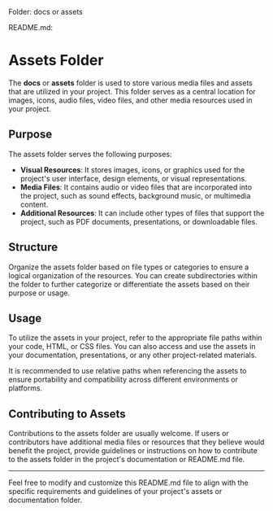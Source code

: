 Folder: docs or assets

README.md:

# Assets Folder

The **docs** or **assets** folder is used to store various media files and assets that are utilized in your project. This folder serves as a central location for images, icons, audio files, video files, and other media resources used in your project.

## Purpose

The assets folder serves the following purposes:

- **Visual Resources**: It stores images, icons, or graphics used for the project's user interface, design elements, or visual representations.
- **Media Files**: It contains audio or video files that are incorporated into the project, such as sound effects, background music, or multimedia content.
- **Additional Resources**: It can include other types of files that support the project, such as PDF documents, presentations, or downloadable files.

## Structure

Organize the assets folder based on file types or categories to ensure a logical organization of the resources. You can create subdirectories within the folder to further categorize or differentiate the assets based on their purpose or usage.

## Usage

To utilize the assets in your project, refer to the appropriate file paths within your code, HTML, or CSS files. You can also access and use the assets in your documentation, presentations, or any other project-related materials.

It is recommended to use relative paths when referencing the assets to ensure portability and compatibility across different environments or platforms.

## Contributing to Assets

Contributions to the assets folder are usually welcome. If users or contributors have additional media files or resources that they believe would benefit the project, provide guidelines or instructions on how to contribute to the assets folder in the project's documentation or README.md file.

---

Feel free to modify and customize this README.md file to align with the specific requirements and guidelines of your project's assets or documentation folder.


